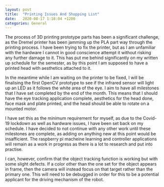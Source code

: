 ```yaml
---
layout: post
title:  "Printing Issues And Shopping List"
date:   2020-08-17 1:18:04 +1200
categories: General
---
```


The process of 3D printing prototype parts has been a significant challenge, as the Dremel printer has been
 jamming up the PLA part way through the printing process. I have been trying to fix the printer, but as I am unfamiliar with
  the hardware I cannot in good conscience attempt it without risking any further damage to it. This has put me behind significantly on my
   written up schedule for the semester, as by this point I am supposed to have a printed head with aesthetics attached to it.
   
In the meantime while I am waiting on the printer to be fixed, I will be finalising the first OpenCV prototype to see if the infrared 
sensor will light up an LED as it follows the white area of the eye. I aim to have all 
milestones that I have set completed by the end of the month. This means that I should have the eye tracking application complete, 
aesthetics for the head done, face mask and plate printed, and the head should be able to rotate on a 
mounted motor. 

I have set this as the minimum requirement for myself, as due to the Covid-19 lockdown as well as hardware issues, I have been set 
back on my schedule. I have decided to not continue with any other work until these milestones are complete, as adding on anything new at this point would be insafficient. The 
raspberry pi macheine learning and controller applications will remain as a work in progress as there is 
a lot to research and put into practise.

I can, however, confirm that the object tracking function is working but with some slight defects. If a color other than the one set for the object appears in frame, 
then the camera will instead focus on that target rather than the primary one. This will need to be debugged in order for this to be a potential applicant for the
driving mechanism of the robot.